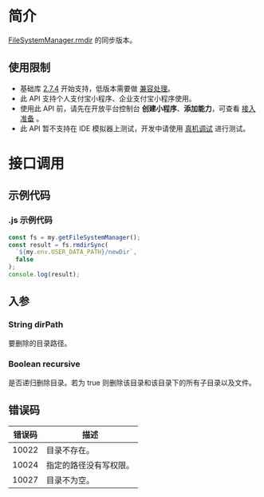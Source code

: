 # 简介
[FileSystemManager.rmdir](https://opendocs.alipay.com/mini/api/0229px) 的同步版本。

## 使用限制

- 基础库 [2.7.4](https://opendocs.alipay.com/mini/framework/lib-upgrade-v2) 开始支持，低版本需要做 [兼容处理](https://docs.alipay.com/mini/framework/compatibility)。
- 此 API 支持个人支付宝小程序、企业支付宝小程序使用。
- 使用此 API 前，请先在开放平台控制台 **创建小程序**、**添加能力**，可查看 [接入准备](https://opendocs.alipay.com/mini/02pk4y) 。
- 此 API 暂不支持在 IDE 模拟器上测试，开发中请使用 [真机调试](https://opendocs.alipay.com/mini/ide/remote-debug) 进行测试。

# 接口调用

## 示例代码

### .js 示例代码

```javascript
const fs = my.getFileSystemManager();
const result = fs.rmdirSync(
  `${my.env.USER_DATA_PATH}/newDir`,
  false
);
console.log(result);
```

## 入参

### String dirPath
要删除的目录路径。

### Boolean recursive
是否递归删除目录。若为 true 则删除该目录和该目录下的所有子目录以及文件。

## 错误码
| **错误码** | **描述** |
| --- | --- |
| 10022 | 目录不存在。 |
| 10024 | 指定的路径没有写权限。 |
| 10027 | 目录不为空。 |
